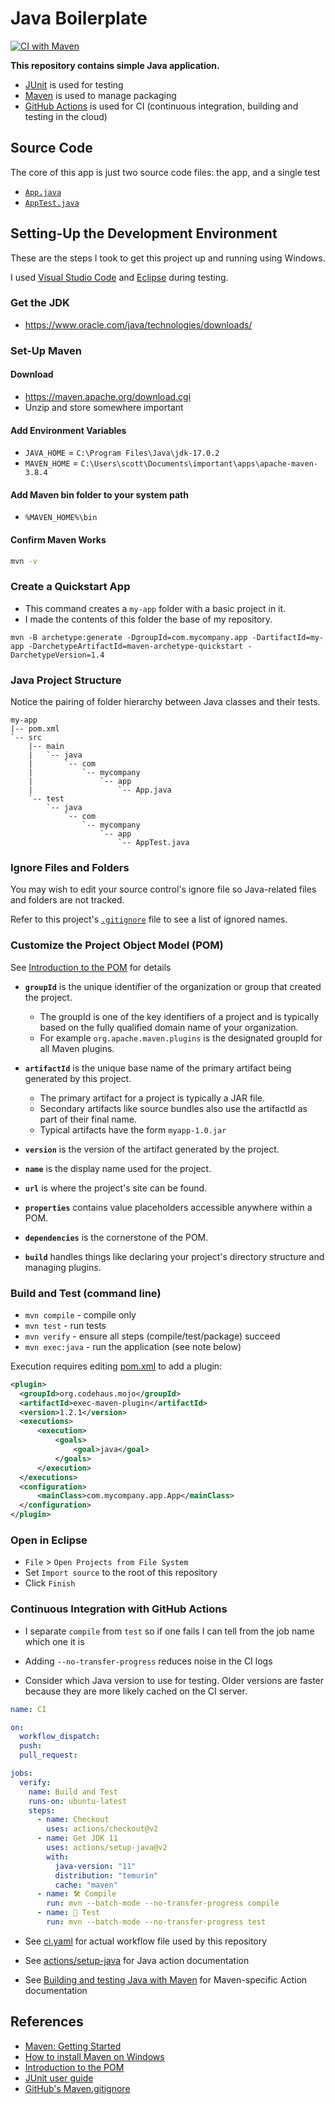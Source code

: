 # Java Boilerplate

[![CI with Maven](https://github.com/swharden/Java-Boilerplate/actions/workflows/ci.yaml/badge.svg)](https://github.com/swharden/Java-Boilerplate/actions/workflows/ci.yaml)

**This repository contains simple Java application.**
* [JUnit](http://junit.org) is used for testing
* [Maven](https://maven.apache.org) is used to manage packaging
* [GitHub Actions](https://docs.github.com/en/actions/automating-builds-and-tests/building-and-testing-java-with-maven) is used for CI (continuous integration, building and testing in the cloud)

## Source Code

The core of this app is just two source code files: the app, and a single test

* [`App.java`](/src/main/java/com/mycompany/app/App.java)
* [`AppTest.java`](/src/test/java/com/mycompany/app/AppTest.java)

## Setting-Up the Development Environment

These are the steps I took to get this project up and running using Windows.

I used [Visual Studio Code](https://code.visualstudio.com/) and [Eclipse](https://www.eclipse.org/ide/) during testing.

### Get the JDK
* https://www.oracle.com/java/technologies/downloads/

### Set-Up Maven

#### Download
* https://maven.apache.org/download.cgi
* Unzip and store somewhere important

#### Add Environment Variables
* `JAVA_HOME` = `C:\Program Files\Java\jdk-17.0.2`
* `MAVEN_HOME` = `C:\Users\scott\Documents\important\apps\apache-maven-3.8.4`

#### Add Maven bin folder to your system path
* `%MAVEN_HOME%\bin`

#### Confirm Maven Works
```sh
mvn -v
```

### Create a Quickstart App

* This command creates a `my-app` folder with a basic project in it.
* I made the contents of this folder the base of my repository.

```
mvn -B archetype:generate -DgroupId=com.mycompany.app -DartifactId=my-app -DarchetypeArtifactId=maven-archetype-quickstart -DarchetypeVersion=1.4
```

### Java Project Structure

Notice the pairing of folder hierarchy between Java classes and their tests.

```
my-app
|-- pom.xml
`-- src
    |-- main
    |   `-- java
    |       `-- com
    |           `-- mycompany
    |               `-- app
    |                   `-- App.java
    `-- test
        `-- java
            `-- com
                `-- mycompany
                    `-- app
                        `-- AppTest.java
```

### Ignore Files and Folders

You may wish to edit your source control's ignore file so Java-related files and folders are not tracked.

Refer to this project's [`.gitignore`](.gitignore) file to see a list of ignored names.


### Customize the Project Object Model (POM)

See [Introduction to the POM](https://maven.apache.org/guides/introduction/introduction-to-the-pom.html) for details

* **`groupId`** is the unique identifier of the organization or group that created the project.
  * The groupId is one of the key identifiers of a project and is typically based on the fully qualified domain name of your organization.
  * For example `org.apache.maven.plugins` is the designated groupId for all Maven plugins.

* **`artifactId`** is the unique base name of the primary artifact being generated by this project.
  * The primary artifact for a project is typically a JAR file. 
  * Secondary artifacts like source bundles also use the artifactId as part of their final name. 
  * Typical artifacts have the form `myapp-1.0.jar`

* **`version`** is the version of the artifact generated by the project.

* **`name`** is the display name used for the project.

* **`url`** is where the project's site can be found.

* **`properties`** contains value placeholders accessible anywhere within a POM.

* **`dependencies`** is the cornerstone of the POM.

* **`build`** handles things like declaring your project's directory structure and managing plugins.

### Build and Test (command line)
* `mvn compile` - compile only
* `mvn test` - run tests
* `mvn verify` - ensure all steps (compile/test/package) succeed
* `mvn exec:java` - run the application (see note below)

Execution requires editing [pom.xml](pom.xml) to add a plugin:

```xml
<plugin>
  <groupId>org.codehaus.mojo</groupId>
  <artifactId>exec-maven-plugin</artifactId>
  <version>1.2.1</version>
  <executions>
      <execution>
          <goals>
              <goal>java</goal>
          </goals>
      </execution>
  </executions>
  <configuration>
      <mainClass>com.mycompany.app.App</mainClass>
  </configuration>
</plugin>
```

### Open in Eclipse
* `File` > `Open Projects from File System`
* Set `Import source` to the root of this repository
* Click `Finish`

### Continuous Integration with GitHub Actions

* I separate `compile` from `test` so if one fails I can tell from the job name which one it is

* Adding `--no-transfer-progress` reduces noise in the CI logs

* Consider which Java version to use for testing. Older versions are faster because they are more likely cached on the CI server.

```yaml
name: CI

on:
  workflow_dispatch:
  push:
  pull_request:

jobs:
  verify:
    name: Build and Test
    runs-on: ubuntu-latest
    steps:
      - name: Checkout
        uses: actions/checkout@v2
      - name: Get JDK 11
        uses: actions/setup-java@v2
        with:
          java-version: "11"
          distribution: "temurin"
          cache: "maven"
      - name: 🛠️ Compile
        run: mvn --batch-mode --no-transfer-progress compile
      - name: 🧪 Test
        run: mvn --batch-mode --no-transfer-progress test
```

* See [ci.yaml](.github/workflows/ci.yaml) for actual workflow file used by this repository

* See [actions/setup-java](https://github.com/actions/setup-java) for Java action documentation

* See [Building and testing Java with Maven](https://docs.github.com/en/actions/automating-builds-and-tests/building-and-testing-java-with-maven) for Maven-specific Action documentation

## References
* [Maven: Getting Started](https://maven.apache.org/guides/getting-started/)
* [How to install Maven on Windows](https://mkyong.com/maven/how-to-install-maven-in-windows/)
* [Introduction to the POM](https://maven.apache.org/guides/introduction/introduction-to-the-pom.html)
* [JUnit user guide](https://junit.org/junit5/docs/current/user-guide/)
* [GitHub's Maven.gitignore](https://github.com/github/gitignore/blob/main/Maven.gitignore)